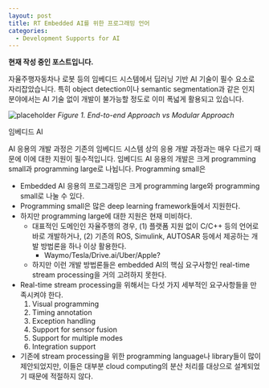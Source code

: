 ```yaml
---
layout: post
title: RT Embedded AI를 위한 프로그래밍 언어
categories:
  - Development Supports for AI
---
```


**현재 작성 중인 포스트입니다.**

자율주행자동차나 로봇 등의 임베디드 시스템에서 딥러닝 기반 AI 기술이 필수 요소로 자리잡았습니다. 특히 object detection이나 semantic segmentation과 같은 인지 분야에서는 AI 기술 없이 개발이 불가능할 정도로 이미 폭넓게 활용되고 있습니다.

![placeholder](https://i.imgur.com/Gatb5Qo.png "Figure 1")
*Figure 1. End-to-end Approach vs Modular Approach*

임베디드 AI




AI 응용의 개발 과정은 기존의 임베디드 시스템 상의 응용 개발 과정과는 매우 다르기 때문에 이에 대한 지원이 필수적입니다. 임베디드 AI 응용의 개발은 크게 programming small과 programming large로 나뉩니다. Programming small은





- Embedded AI 응용의 프로그래밍은 크게 programming large와 programming small로 나눌 수 있다.
- Programming small은 많은 deep learning framework들에서 지원한다.
- 하지만 programming large에 대한 지원은 현재 미비하다.
  - 대표적인 도메인인 자율주행의 경우, (1) 플랫폼 지원 없이 C/C++ 등의 언어로 바로 개발하거나, (2) 기존의 ROS, Simulink, AUTOSAR 등에서 제공하는 개발 방법론을 하나 이상 활용한다.
    - Waymo/Tesla/Drive.ai/Uber/Apple?
  - 하지만 이런 개발 방법론들은 embedded AI의 핵심 요구사항인 real-time stream processing을 거의 고려하지 못한다.
- Real-time stream processing을 위해서는 다섯 가지 세부적인 요구사항들을 만족시켜야 한다.
  1. Visual programming
  2. Timing annotation
  3. Exception handling
  4. Support for sensor fusion
  5. Support for multiple modes
  6. Integration support
- 기존에 stream processing을 위한 programming language나 library들이 많이 제안되었지만, 이들은 대부분 cloud computing의 분산 처리를 대상으로 설계되었기 때문에 적절하지 않다.





[^BMW15]: <https://roscon.ros.org/2015/presentations/ROSCon-Automated-Driving.pdf>
